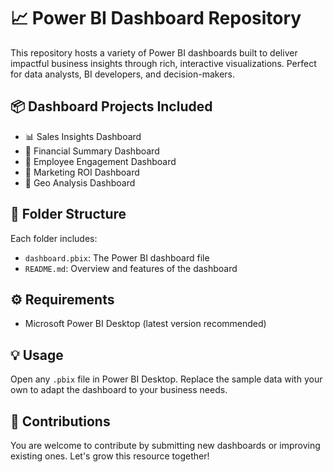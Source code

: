 # 📈 Power BI Dashboard Repository

This repository hosts a variety of Power BI dashboards built to deliver impactful business insights through rich, interactive visualizations. Perfect for data analysts, BI developers, and decision-makers.

## 📦 Dashboard Projects Included

- 📊 Sales Insights Dashboard
- 🧾 Financial Summary Dashboard
- 🏢 Employee Engagement Dashboard
- 📣 Marketing ROI Dashboard
- 📍 Geo Analysis Dashboard

## 📁 Folder Structure

Each folder includes:
- `dashboard.pbix`: The Power BI dashboard file
- `README.md`: Overview and features of the dashboard

## ⚙️ Requirements

- Microsoft Power BI Desktop (latest version recommended)

## 💡 Usage

Open any `.pbix` file in Power BI Desktop. Replace the sample data with your own to adapt the dashboard to your business needs.

## 🚀 Contributions

You are welcome to contribute by submitting new dashboards or improving existing ones. Let's grow this resource together!
